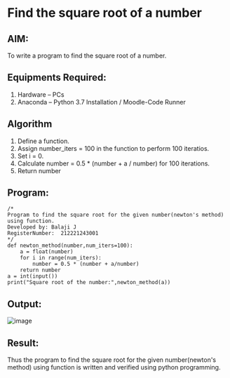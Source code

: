 # Find the square root of a number

## AIM:
To write a program to find the square root of a number.

## Equipments Required:
1. Hardware – PCs
2. Anaconda – Python 3.7 Installation / Moodle-Code Runner

## Algorithm
1. Define a function.
2. Assign number_iters = 100 in the function to perform 100 iteratios.
3. Set i = 0.
4. Calculate  number = 0.5 * (number + a / number) for 100 iterations.
5. Return number

## Program:
```
/*
Program to find the square root for the given number(newton's method) using function.
Developed by: Balaji J
RegisterNumber:  212221243001
*/
def newton_method(number,num_iters=100):
    a = float(number)
    for i in range(num_iters):
        number = 0.5 * (number + a/number)
    return number
a = int(input())
print("Square root of the number:",newton_method(a))

```

## Output:

![image](https://github.com/Balaji-Jothiramalingam/Square/assets/114234865/f475a757-a256-4a27-843e-05d3b1fbd65f)


## Result:
Thus the program to find the square root for the given number(newton's method) using function is written and verified using python programming.
